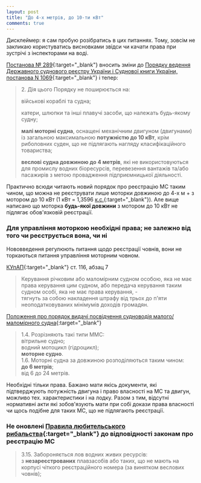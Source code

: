 ```yaml
---
layout: post
title: "До 4-х метрів, до 10-ти кВт"
comments: true
---
```


Дисклеймер: я сам пробую розібратись в цих питаннях. Тому, зовсім не закликаю користуватись висновками звідси чи качати права при зустрічі з інспекторами на воді.

[Постанова № 289](https://zakon.rada.gov.ua/laws/show/289-2020-%D0%BF){:target="_blank"}
вносить зміни до
[Порядку ведення Державного суднового реєстру України і Суднової книги України, постанова N 1069](https://zakon.rada.gov.ua/laws/show/1069-97-%D0%BF){:target="_blank"}
і тепер:
> 2\. Дія цього Порядку не поширюється на:
>
> військові кораблі та судна;
>
> катери, шлюпки та інші плавучі засоби, що належать будь-якому судну;
>
> __малі моторні судна__, оснащені механічним двигуном (двигунами)
> із загальною максимальною __потужністю до 10 кВт__, крім риболовних
> суден, що не підлягають нагляду класифікаційного товариства;
>
> __веслові судна довжиною до 4 метрів__, які не використовуються
> для промислу водних біоресурсів, перевезення вантажів та/або
> пасажирів з метою провадження підприємницької діяльності.

Практично всюди читають новий порядок про реєстрацію МС таким чином, що можна не реєструвати лише моторки довжиною до 4-х м + з мотором до 10 кВт (1 кВт = 1,3596 [к.с.](https://uk.wikipedia.org/wiki/%D0%9A%D1%96%D0%BD%D1%81%D1%8C%D0%BA%D0%B0_%D1%81%D0%B8%D0%BB%D0%B0){:target="_blank"}). Але вище написано що моторка __будь-якої довжини__ з мотором до 10 кВт не підлягає обов'язковій реєстрації.

### Для управління моторкою необхідні права; не залежно від того чи реєструється вона, чи ні

Нововведення регулюють питання щодо реєстрації човнів, вони не торкаються питання управління моторним човном.

[КУпАП](https://zakon.rada.gov.ua/laws/show/80731-10){:target="_blank"} ст. 116, абзац 7
> Керування річковим або маломірним судном особою, яка не має права керування цим судном, або передача керування таким судном особі, яка не має права керування, -  
> тягнуть за собою накладення штрафу від трьох до п'яти неоподатковуваних мінімумів доходів громадян.

[Положення про порядок видачі посвідчення судноводія малого/маломірного судна](https://zakon.rada.gov.ua/laws/show/z0831-13){:target="_blank"}
> 1.4. Розрізняють такі типи ММС:  
> вітрильне судно;  
> водний мотоцикл (гідроцикл);  
> __моторне судно__.  
> 1.6. Моторні судна за довжиною розподіляються таким чином:  
> __до 6 метрів__;  
> від 6 до 24 метрів.

Необхідні тільки права. Бажано мати якісь документи, які підтверджують потужність двигуна і право власності на МС та двигун, можливо тех. характеристики і на лодку. Разом з тим, відсутні нормативні акти які зобов'язують мати при собі докази права власності чи щось подібне для таких МС, що не підлягають реєстрації.

### Не оновлені [Правила любительського рибальства](https://zakon.rada.gov.ua/laws/show/z0269-99){:target="_blank"} до відповідності законам про реєстрацію МС

> 3.15. Забороняється лов водних живих ресурсів:  
> з __незареєстрованих__ плавзасобів або таких, що не мають на корпусі чіткого реєстраційного номера (за винятком веслових човнів);
